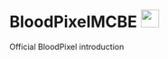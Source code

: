 # BloodPixelMCBE <img src="https://github.com/BloodPixelMCBE/BloodPixelMCBE/assets/120848089/5c6081b7-07b2-4ec7-9f76-f25084c393e7" style="height: 32px"> </img>
Official BloodPixel introduction

